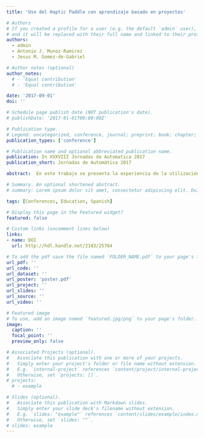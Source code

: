 ```yaml
---
title: 'Uso del Haptic Paddle con aprendizaje basado en proyectos'

# Authors
# If you created a profile for a user (e.g. the default `admin` user), write the username (folder name) here
# and it will be replaced with their full name and linked to their profile.
authors:
  - admin
  - Antonio J. Munoz-Ramirez
  - Jesus M. Gomez-de-Gabriel

# Author notes (optional)
author_notes:
  # - 'Equal contribution'
  # - 'Equal contribution'

date: '2017-09-01'
doi: ''

# Schedule page publish date (NOT publication's date).
# publishDate: '2017-01-01T00:00:00Z'

# Publication type.
# Legend: uncategorized, conference, journal; preprint; book; chapter; thesis; patent
publication_types: ['conference']

# Publication name and optional abbreviated publication name.
publication: In XXXVIII Jornadas de Automatica 2017
publication_short: Jornadas de Automática 2017

abstract:  En este trabajo se presenta la experiencia de la utilización docente de un dispositivos háptico desarrollado como una nueva versióon del Haptic Paddle, creado en la Universidad de Stanford a media dos de los 90. Se trata de un dispositivo educativo de bajo coste y simple que puede ser ensamblado y programado por los estudiantes, y que se usó para enseñanza de dinámica de sistemas. El diseño realizado usa una electrónica completamente oﬀ the shelf, rodamientos y tornillería métrica estándar y piezas fabricadas mediante impresión 3D. En este trabajo se presenta este dispositivo junto con la experiencia de su utilización docente, mediante aprendizaje basado en proyectos, en una asignatura de máster de ingeniería mecatrónica. Se trata de la primera experiencia con un total de ocho kits de haptic paddle en la asignatura de Teleoperación y Telerrobótica, junto con aprendizaje basado en proyectos (ABP) y el uso de lenguajes de modelado. Se describen la organización y el desarrollo de las sesiones de prácticas con conclusiones sobre la adecuación del los dispositivos y métodos utilizados.

# Summary. An optional shortened abstract.
# summary: Lorem ipsum dolor sit amet, consectetur adipiscing elit. Duis posuere tellus ac convallis placerat. Proin tincidunt magna sed ex sollicitudin condimentum.

tags: [Conferences, Education, Spanish]

# Display this page in the Featured widget?
featured: false

# Custom links (uncomment lines below)
links:
- name: DOI
  url: http://hdl.handle.net/2183/25764

# To add the pdf save the file named `FOLDER_NAME.pdf` to your page's folder.
url_pdf: ''
url_code: ''
url_dataset: ''
url_poster: 'poster.pdf'
url_project: ''
url_slides: ''
url_source: ''
url_video: ''

# Featured image
# To use, add an image named `featured.jpg/png` to your page's folder.
image:
  caption: ''
  focal_point: ''
  preview_only: false

# Associated Projects (optional).
#   Associate this publication with one or more of your projects.
#   Simply enter your project's folder or file name without extension.
#   E.g. `internal-project` references `content/project/internal-project/index.md`.
#   Otherwise, set `projects: []`.
# projects:
  # - example

# Slides (optional).
#   Associate this publication with Markdown slides.
#   Simply enter your slide deck's filename without extension.
#   E.g. `slides: "example"` references `content/slides/example/index.md`.
#   Otherwise, set `slides: ""`.
# slides: example
---
```


<!-- {{% callout note %}}
Click the _Cite_ button above to demo the feature to enable visitors to import publication metadata into their reference management software.
{{% /callout %}}

{{% callout note %}}
Create your slides in Markdown - click the _Slides_ button to check out the example.
{{% /callout %}}

Supplementary notes can be added here, including [code, math, and images](https://wowchemy.com/docs/writing-markdown-latex/). -->
